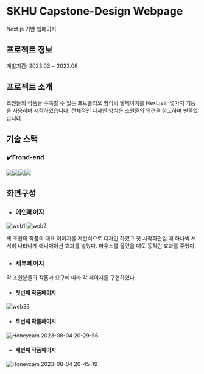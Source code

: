 # SKHU Capstone-Design Webpage
Next.js 기반 웹페이지

## 프로젝트 정보
개발기간: 2023.03 ~ 2023.06



## 프로젝트 소개
조원들의 작품을 수록할 수 있는 포트폴리오 형식의 웹페이지를 Next.js의 몇가지 기능을 사용하며 제작하였습니다.
전체적인 디자인 양식은 조원들의 의견을 참고하며 만들었습니다.

## 기술 스택

### ✔️Frond-end
<img src="https://img.shields.io/badge/React-61DAFB?style=for-the-badge&logo=React&logoColor=black"><img src="https://img.shields.io/badge/Css-1572B6?style=for-the-badge&logo=Css&logoColor=white"><img src="https://img.shields.io/badge/Redux-764ABC?style=for-the-badge&logo=Redux&logoColor=purple"><img src="https://img.shields.io/badge/Next.js-000000?style=for-the-badge&logo=nextdotjs&logoColor=white">


## 화면구성

- ### 메인페이지
![web1](https://github.com/zenu98/201913001/assets/90780629/77bac2cc-55b0-421b-8301-30c6ff4a385c)
![web2](https://github.com/zenu98/201913001/assets/90780629/1745bd85-b1a4-4ea1-b493-099aecc50994)

세 조원의 작품의 대표 이미지를 저런식으로 디자인 하였고 첫 시작화면일 때 하나씩 서서히 나타나게 애니메이션 효과를 넣었다.
마우스를 올렸을 때도 동적인 효과를 주었다.


- ### 세부페이지
각 조원분들의 작품과 요구에 따라 각 페이지를 구현하였다.
- #### 첫번째 작품페이지 
![web33](https://github.com/zenu98/201913001/assets/90780629/144c092e-06cd-432d-b9cb-d2eeba3145f3)


- #### 두번째 작품페이지 
![Honeycam 2023-08-04 20-29-56](https://github.com/zenu98/201913001/assets/90780629/fc1c1df5-6011-4c5f-a4dd-643ea9ad29bf)


- #### 세번째 작품페이지 
![Honeycam 2023-08-04 20-45-19](https://github.com/zenu98/201913001/assets/90780629/0547bcb6-ab28-4b81-aba5-b972178ec6eb)

